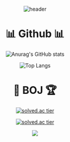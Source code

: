 <div align="center">

![header](https://capsule-render.vercel.app/api?type=waving&color=gradient&height=300&section=header&text=HYEON_WOO&fontSize=70)

# 📊 Github 📊
![Anurag's GitHub stats](https://github-readme-stats.vercel.app/api?username=hyeon2158&show_icons=true&theme=radical)

![Top Langs](https://github-readme-stats.vercel.app/api/top-langs/?username=hyeon2158&layout=compact&theme=dracula)

  
# 🥇 BOJ 🏆
  
[![solved.ac tier](http://mazassumnida.wtf/api/mini/generate_badge?boj=wddol2158)](https://solved.ac/wddol2158)
  
  
[![solved.ac tier](http://mazassumnida.wtf/api/v2/generate_badge?boj=wddol2158)](https://solved.ac/wddol2158)
  
  
  <img src="http://mazandi.herokuapp.com/api?handle=wddol2158&theme=warm"/>
  
</div>

